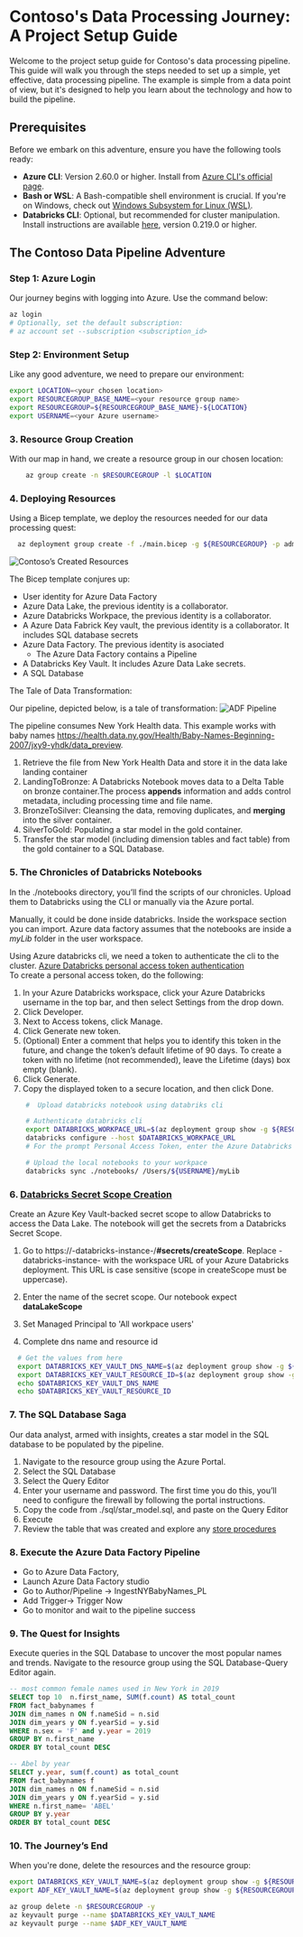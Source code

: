 # Contoso's Data Processing Journey: A Project Setup Guide

Welcome to the project setup guide for Contoso's data processing pipeline. This guide will walk you through the steps needed to set up a simple, yet effective, data processing pipeline. The example is simple from a data point of view, but it's designed to help you learn about the technology and how to build the pipeline.

## Prerequisites

Before we embark on this adventure, ensure you have the following tools ready:

- **Azure CLI**: Version 2.60.0 or higher. Install from [Azure CLI's official page](https://learn.microsoft.com/cli/azure/install-azure-cli%29).
- **Bash or WSL**: A Bash-compatible shell environment is crucial. If you're on Windows, check out [Windows Subsystem for Linux (WSL)](https://learn.microsoft.com/windows/wsl/install%29).
- **Databricks CLI**: Optional, but recommended for cluster manipulation. Install instructions are available [here](https://learn.microsoft.com/azure/databricks/dev-tools/cli/tutorial%29), version 0.219.0 or higher.

## The Contoso Data Pipeline Adventure

### Step 1: Azure Login

Our journey begins with logging into Azure. Use the command below:

```bash
az login
# Optionally, set the default subscription:
# az account set --subscription <subscription_id>
```

### Step 2: Environment Setup

Like any good adventure, we need to prepare our environment:

```bash
export LOCATION=<your chosen location>
export RESOURCEGROUP_BASE_NAME=<your resource group name>
export RESOURCEGROUP=${RESOURCEGROUP_BASE_NAME}-${LOCATION}
export USERNAME=<your Azure username>
```

### 3. Resource Group Creation

With our map in hand, we create a resource group in our chosen location:

```bash
    az group create -n $RESOURCEGROUP -l $LOCATION
```

### 4. Deploying Resources

Using a Bicep template, we deploy the resources needed for our data processing quest:

```bash
  az deployment group create -f ./main.bicep -g ${RESOURCEGROUP} -p administratorLoginPassword='changePass123!' username=${USERNAME}
```

![Contoso’s Created Resources](Resources.jpg "Contoso’s Created Resources")

The Bicep template conjures up:

- User identity for Azure Data Factory
- Azure Data Lake, the previous identity is a collaborator.
- Azure Databricks Workpace, the previous identity is a collaborator.
- A Azure Data Fabrick Key vault, the previous identity is a collaborator. It includes SQL database secrets
- Azure Data Factory. The previous identity is asociated
  - The Azure Data Factory contains a Pipeline
- A Databricks Key Vault. It includes Azure Data Lake secrets.
- A SQL Database

The Tale of Data Transformation:

Our pipeline, depicted below, is a tale of transformation:
![ADF Pipeline](adf-pipeline.gif "ADF Pipeline")

The pipeline consumes New York Health data. This example works with baby names https://health.data.ny.gov/Health/Baby-Names-Beginning-2007/jxy9-yhdk/data_preview.

1. Retrieve the file from New York Health Data and store it in the data lake landing container
1. LandingToBronze: A Databricks Notebook moves data to a Delta Table on bronze container.The process **appends** information and adds control metadata, including processing time and file name.
1. BronzeToSilver: Cleansing the data, removing duplicates, and **merging** into the silver container.
1. SilverToGold: Populating a star model in the gold container.
1. Transfer the star model (including dimension tables and fact table) from the gold container to a SQL Database.

### 5. The Chronicles of Databricks Notebooks

In the ./notebooks directory, you’ll find the scripts of our chronicles. Upload them to Databricks using the CLI or manually via the Azure portal.

Manually, it could be done inside databricks. Inside the workspace section you can import. Azure data factory assumes that the notebooks are inside a _myLib_ folder in the user workspace.

Using Azure databricks cli, we need a token to authenticate the cli to the cluster. [Azure Databricks personal access token authentication](https://learn.microsoft.com/azure/databricks/dev-tools/cli/authentication#--azure-databricks-personal-access-token-authentication)  
To create a personal access token, do the following: 

1. In your Azure Databricks workspace, click your Azure Databricks username in the top bar, and then select Settings from the drop down.
1. Click Developer.
1. Next to Access tokens, click Manage.
1. Click Generate new token.
1. (Optional) Enter a comment that helps you to identify this token in the future, and change the token’s default lifetime of 90 days. To create a token with no lifetime (not recommended), leave the Lifetime (days) box empty (blank).
1. Click Generate.
1. Copy the displayed token to a secure location, and then click Done.

```bash
    #  Upload databricks notebook using databriks cli

    # Authenticate databricks cli
    export DATABRICKS_WORKPACE_URL=$(az deployment group show -g ${RESOURCEGROUP} --name main --query properties.outputs.databricksWorkpaceUrl.value --output tsv)
    databricks configure --host $DATABRICKS_WORKPACE_URL
    # For the prompt Personal Access Token, enter the Azure Databricks personal access token for your workspace

    # Upload the local notebooks to your workpace
    databricks sync ./notebooks/ /Users/${USERNAME}/myLib
```

### 6. [Databricks Secret Scope Creation](https://learn.microsoft.com/azure/databricks/security/secrets/secret-scopes#create-an-azure-key-vault-backed-secret-scope)

Create an Azure Key Vault-backed secret scope to allow Databricks to access the Data Lake. The notebook will get the secrets from a Databricks Secret Scope.

1. Go to https://-databricks-instance-/**#secrets/createScope**. Replace -databricks-instance- with the workspace URL of your Azure Databricks deployment. This URL is case sensitive (scope in createScope must be uppercase).

2. Enter the name of the secret scope. Our notebook expect **dataLakeScope**

3. Set Managed Principal to 'All workpace users'

4. Complete dns name and resource id

```bash
  # Get the values from here
  export DATABRICKS_KEY_VAULT_DNS_NAME=$(az deployment group show -g ${RESOURCEGROUP} --name main --query properties.outputs.databricksKeyVaultUrl.value --output tsv)
  export DATABRICKS_KEY_VAULT_RESOURCE_ID=$(az deployment group show -g ${RESOURCEGROUP} --name main --query properties.outputs.databricksKeyVaultResourceId.value --output tsv)
  echo $DATABRICKS_KEY_VAULT_DNS_NAME
  echo $DATABRICKS_KEY_VAULT_RESOURCE_ID
```

### 7. The SQL Database Saga

Our data analyst, armed with insights, creates a star model in the SQL database to be populated by the pipeline.

1. Navigate to the resource group using the Azure Portal.
2. Select the SQL Database
3. Select the Query Editor
4. Enter your username and password. The first time you do this, you’ll need to configure the firewall by following the portal instructions.
5. Copy the code from ./sql/star_model.sql, and paste on the Query Editor
6. Execute
7. Review the table that was created and explore any [store procedures](https://learn.microsoft.com/azure/data-factory/connector-sql-server?tabs=data-factory#invoke-a-stored-procedure-from-a-sql-sink)

### 8. Execute the Azure Data Factory Pipeline

- Go to Azure Data Factory,
- Launch Azure Data Factory studio
- Go to Author/Pipeline -> IngestNYBabyNames_PL
- Add Trigger-> Trigger Now
- Go to monitor and wait to the pipeline success

### 9. The Quest for Insights

Execute queries in the SQL Database to uncover the most popular names and trends. Navigate to the resource group using the SQL Database-Query Editor again.

```sql
-- most common female names used in New York in 2019
SELECT top 10  n.first_name, SUM(f.count) AS total_count
FROM fact_babynames f
JOIN dim_names n ON f.nameSid = n.sid
JOIN dim_years y ON f.yearSid = y.sid
WHERE n.sex = 'F' and y.year = 2019
GROUP BY n.first_name
ORDER BY total_count DESC

-- Abel by year
SELECT y.year, sum(f.count) as total_count
FROM fact_babynames f
JOIN dim_names n ON f.nameSid = n.sid
JOIN dim_years y ON f.yearSid = y.sid
WHERE n.first_name= 'ABEL'
GROUP BY y.year
ORDER BY total_count DESC
```

### 10. The Journey’s End

When you're done, delete the resources and the resource group:

```bash
export DATABRICKS_KEY_VAULT_NAME=$(az deployment group show -g ${RESOURCEGROUP} --name main --query properties.outputs.databricksKeyVaultName.value --output tsv)
export ADF_KEY_VAULT_NAME=$(az deployment group show -g ${RESOURCEGROUP} --name main --query properties.outputs.adfKeyVaultName.value --output tsv)

az group delete -n $RESOURCEGROUP -y
az keyvault purge --name $DATABRICKS_KEY_VAULT_NAME
az keyvault purge --name $ADF_KEY_VAULT_NAME
```
